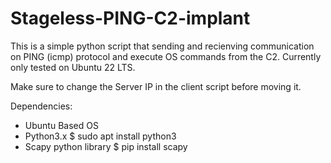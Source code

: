 # Stageless-PING-C2-implant
This is a simple python script that sending and recienving communication on PING (icmp) protocol and execute OS commands from the C2.
Currently only tested on Ubuntu 22 LTS.

Make sure to change the Server IP in the client script before moving it.

Dependencies:
- Ubuntu Based OS
- Python3.x
    $ sudo apt install python3
- Scapy python library
    $ pip install scapy